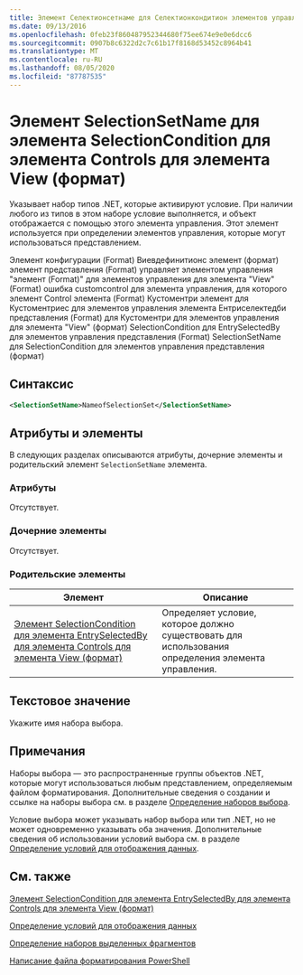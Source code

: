 ```yaml
---
title: Элемент Селектионсетнаме для Селектионкондитион элементов управления для представления (формат) | Документация Майкрософт
ms.date: 09/13/2016
ms.openlocfilehash: 0feb23f860487952344680f75ee674e9e0e6dcc6
ms.sourcegitcommit: 0907b8c6322d2c7c61b17f8168d53452c8964b41
ms.translationtype: MT
ms.contentlocale: ru-RU
ms.lasthandoff: 08/05/2020
ms.locfileid: "87787535"
---
```

# <a name="selectionsetname-element-for-selectioncondition-for-controls-for-view-format"></a>Элемент SelectionSetName для элемента SelectionCondition для элемента Controls для элемента View (формат)

Указывает набор типов .NET, которые активируют условие. При наличии любого из типов в этом наборе условие выполняется, и объект отображается с помощью этого элемента управления. Этот элемент используется при определении элементов управления, которые могут использоваться представлением.

Элемент конфигурации (Format) Виевдефинитионс элемент (формат) элемент представления (Format) управляет элементом управления "элемент (Format)" для элементов управления для элемента "View" (Format) ошибка customcontrol для элемента управления, для которого элемент Control элемента (Format) Кустоментри элемент для Кустоментриес для элементов управления элемента Ентриселектедби представления (Format) для Кустоментри для элементов управления для элемента "View" (формат) SelectionCondition для EntrySelectedBy для элементов управления представления (Format) SelectionSetName для SelectionCondition для элементов управления представления (формат)

## <a name="syntax"></a>Синтаксис

```xml
<SelectionSetName>NameofSelectionSet</SelectionSetName>
```

## <a name="attributes-and-elements"></a>Атрибуты и элементы

В следующих разделах описываются атрибуты, дочерние элементы и родительский элемент `SelectionSetName` элемента.

### <a name="attributes"></a>Атрибуты

Отсутствует.

### <a name="child-elements"></a>Дочерние элементы

Отсутствует.

### <a name="parent-elements"></a>Родительские элементы

|Элемент|Описание|
|-------------|-----------------|
|[Элемент SelectionCondition для элемента EntrySelectedBy для элемента Controls для элемента View (формат)](./selectioncondition-element-for-entryselectedby-for-controls-for-view-format.md)|Определяет условие, которое должно существовать для использования определения элемента управления.|

## <a name="text-value"></a>Текстовое значение

Укажите имя набора выбора.

## <a name="remarks"></a>Примечания

Наборы выбора — это распространенные группы объектов .NET, которые могут использоваться любым представлением, определяемым файлом форматирования. Дополнительные сведения о создании и ссылке на наборы выбора см. в разделе [Определение наборов выбора](./defining-selection-sets.md).

Условие выбора может указывать набор выбора или тип .NET, но не может одновременно указывать оба значения. Дополнительные сведения об использовании условий выбора см. в разделе [Определение условий для отображения данных](./defining-conditions-for-displaying-data.md).

## <a name="see-also"></a>См. также

[Элемент SelectionCondition для элемента EntrySelectedBy для элемента Controls для элемента View (формат)](./selectioncondition-element-for-entryselectedby-for-controls-for-view-format.md)

[Определение условий для отображения данных](./defining-conditions-for-displaying-data.md)

[Определение наборов выделенных фрагментов](./defining-selection-sets.md)

[Написание файла форматирования PowerShell](./writing-a-powershell-formatting-file.md)

